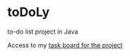 # toDoLy
to-do list project in Java




Access to my [task board for the project](https://trello.com/invite/b/aUi7NWE8/1a66bb5040e717c9c4b202808aea680d/java-project)
